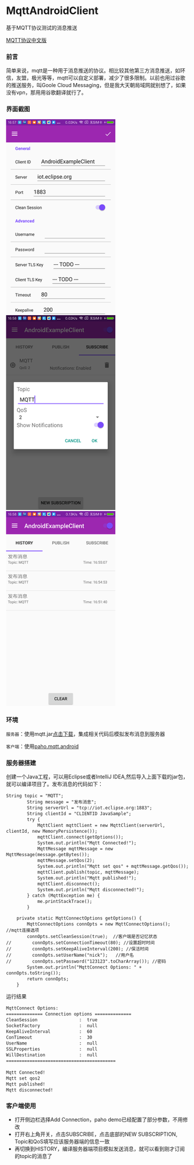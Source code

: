 # MqttAndroidClient
基于MQTT协议测试的消息推送

[MQTT协议中文版](https://github.com/mcxiaoke/mqtt)

### 前言

简单来说，mqtt是一种用于消息推送的协议。相比较其他第三方消息推送，如环信，友盟，极光等等，mqtt可以自定义部署，减少了很多限制。以前也用过谷歌的推送服务，叫Goole Cloud Messaging，但是我大天朝局域网就别想了，如果没有vpn，那用用谷歌翻译就行了。

### 界面截图

<img width="300" height="533" src="https://github.com/zhangxiaofan918/MqttAndroidClient/blob/master/Images/device-2017-12-05-165743.png"/>
<img width="300" height="533" src="https://github.com/zhangxiaofan918/MqttAndroidClient/blob/master/Images/device-2017-12-05-165823.png"/>
<img width="300" height="533" src="https://github.com/zhangxiaofan918/MqttAndroidClient/blob/master/Images/device-2017-12-05-165758.png"/>

### 环境
`服务器`：使用mqtt.jar[点击下载](https://repo.eclipse.org/content/repositories/paho/org/eclipse/paho/mqtt-client/0.4.0/)，集成相关代码后模拟发布消息到服务器

`客户端`：使用[paho.mqtt.android](https://github.com/eclipse/paho.mqtt.android)

### 服务器搭建
创建一个Java工程，可以用Eclipse或者IntelliJ IDEA,然后导入上面下载的jar包，就可以编译项目了。发布消息的代码如下：

```
String topic = "MQTT";
        String message = "发布消息";
        String serverUrl = "tcp://iot.eclipse.org:1883";
        String clientId = "CLIENTID JavaSample";
        try {
            MqttClient mqttClient = new MqttClient(serverUrl, clientId, new MemoryPersistence());
            mqttClient.connect(getOptions());
            System.out.println("Mqtt Connected!");
            MqttMessage mqttMessage = new MqttMessage(message.getBytes());
            mqttMessage.setQos(2);
            System.out.println("Mqtt set qos" + mqttMessage.getQos());
            mqttClient.publish(topic, mqttMessage);
            System.out.println("Mqtt published!");
            mqttClient.disconnect();
            System.out.println("Mqtt disconnected!");
        } catch (MqttException me) {
            me.printStackTrace();
        }
```
```
    private static MqttConnectOptions getOptions() {
        MqttConnectOptions connOpts = new MqttConnectOptions();  //mqtt连接选项
        connOpts.setCleanSession(true);  //客户端是否记忆状态
//        connOpts.setConnectionTimeout(80); //设置超时时间
//        connOpts.setKeepAliveInterval(200); //保活时间
//        connOpts.setUserName("nick");   //用户名
//        connOpts.setPassword("123123".toCharArray()); //密码
        System.out.println("MqttConnect Options: " + connOpts.toString());
        return connOpts;
    }
```
运行结果

```
MqttConnect Options: 
============== Connection options ==============
CleanSession                :  true
SocketFactory               :  null
KeepAliveInterval           :  60
ConTimeout                  :  30
UserName                    :  null
SSLProperties               :  null
WillDestination             :  null
==========================================

Mqtt Connected!
Mqtt set qos2
Mqtt published!
Mqtt disconnected!
```

### 客户端使用
- 打开侧边栏选择Add Connection，paho demo已经配置了部分参数，不用修改
- 打开右上角开关，点击SUBSCRIBE，点击底部的NEW SUBSCRIPTION, Topic和QoS填写应该服务器端的信息一致
- 再切换到HISTORY，编译服务器端项目模拟发送消息，就可以看到刚才订阅的topic的消息了







